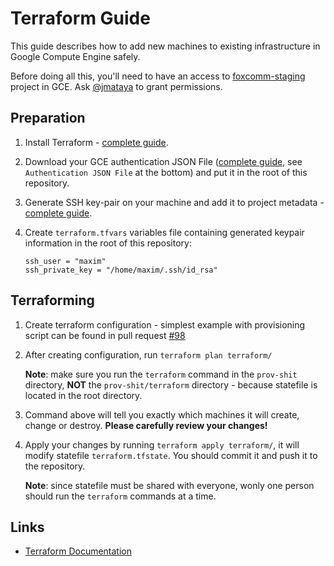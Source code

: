 # Terraform Guide

This guide describes how to add new machines to existing infrastructure in Google Compute Engine safely.

Before doing all this, you'll need to have an access to [foxcomm-staging](https://console.cloud.google.com/compute/instances?project=foxcomm-staging) project in GCE. Ask [@jmataya](https://github.com/jmataya) to grant permissions.

## Preparation

1. Install Terraform - [complete guide](https://www.terraform.io/intro/getting-started/install.html).

2. Download your GCE authentication JSON File ([complete guide](https://www.terraform.io/docs/providers/google/), see `Authentication JSON File` at the bottom) and put it in the root of this repository.

3. Generate SSH key-pair on your machine and add it to project metadata - [complete guide](https://cloud.google.com/compute/docs/instances/connecting-to-instance#generatesshkeypair).

4. Create `terraform.tfvars` variables file containing generated keypair information in the root of this repository:

	```
	ssh_user = "maxim"
	ssh_private_key = "/home/maxim/.ssh/id_rsa"
	```

## Terraforming

1. Create terraform configuration - simplest example with provisioning script can be found in pull request [#98](https://github.com/FoxComm/prov-shit/pull/98)

2. After creating configuration, run `terraform plan terraform/`

	**Note**: make sure you run the `terraform` command in the `prov-shit` directory, **NOT** the `prov-shit/terraform` directory - because statefile is located in the root directory.

3. Command above will tell you exactly which machines it will create, change or destroy. **Please carefully review your changes!**

4. Apply your changes by running `terraform apply terraform/`, it will modify statefile `terraform.tfstate`. You should commit it and push it to the repository.

	**Note**: since statefile must be shared with everyone, wonly one person should run the `terraform` commands at a time.

## Links

* [Terraform Documentation](https://www.terraform.io/docs/index.html)